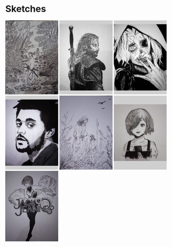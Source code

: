 # Sketches

<style>
    .sketch-container {
        display: grid;
        grid-template-columns: 1fr;
        gap: 0.25rem;
    }

    .sketch-item img {
        width: 100%;
        height: auto;
    }

    @media only screen and (min-width: 600px) {
        .sketch-container {
            grid-template-columns: repeat(2, 1fr);
        }

        .sketch-item {
            width: 100%;
            background-color: #cfcfcf;
            display: flex;
            align-items: center;
        }
    }

    @media only screen and (min-width: 768px) {
        .sketch-container {
            grid-template-columns: repeat(3, 1fr);
        }

        .sketch-item {
            width: 100%;
            background-color: #cfcfcf;
            display: flex;
            align-items: center;
        }
    }
</style>

<div class="sketch-container">
    <div class="sketch-item"><img src="./sketch/Untitled6.jpg" alt="musashi 2"></div>
    <div class="sketch-item"><img src="./sketch/Untitled5.jpg" alt="witcher"></div>
    <div class="sketch-item"><img src="./sketch/Untitled4.jpg" alt="tokyo ghoul 2"></div>
    <div class="sketch-item"><img src="./sketch/Untitled3.jpg" alt="weeknd"></div>
    <div class="sketch-item"><img src="./sketch/Untitled2.jpg" alt="musashi"></div>
    <div class="sketch-item"><img src="./sketch/Untitled1.png" alt="tokyo ghoul"></div>
    <div class="sketch-item"><img src="./sketch/Untitled.jpg" alt="jack jeanne"></div>
</div>